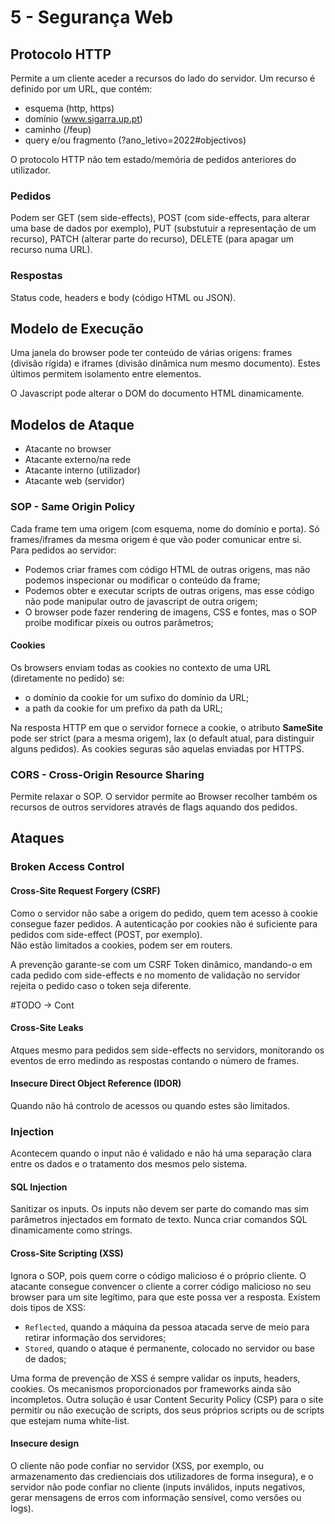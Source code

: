 # 5 - Segurança Web

## Protocolo HTTP

Permite a um cliente aceder a recursos do lado do servidor. Um recurso é definido por um URL, que contém:

- esquema (http, https)
- domínio (www.sigarra.up.pt)
- caminho (/feup)
- query e/ou fragmento (?ano_letivo=2022#objectivos)

O protocolo HTTP não tem estado/memória de pedidos anteriores do utilizador. 

### Pedidos 

Podem ser GET (sem side-effects), POST (com side-effects, para alterar uma base de dados por exemplo), PUT (substutuir a representação de um recurso), PATCH (alterar parte do recurso), DELETE (para apagar um recurso numa URL).

### Respostas

Status code, headers e body (código HTML ou JSON).

## Modelo de Execução

Uma janela do browser pode ter conteúdo de várias origens: frames (divisão rígida) e iframes (divisão dinâmica num mesmo documento). Estes últimos permitem isolamento entre elementos.

O Javascript pode alterar o DOM do documento HTML dinamicamente.

## Modelos de Ataque

- Atacante no browser
- Atacante externo/na rede
- Atacante interno (utilizador)
- Atacante web (servidor)

### SOP - Same Origin Policy

Cada frame tem uma origem (com esquema, nome do domínio e porta). Só frames/iframes da mesma origem é que vão poder comunicar entre si.  <br>
Para pedidos ao servidor:

- Podemos criar frames com código HTML de outras origens, mas não podemos inspecionar ou modificar o conteúdo da frame;
- Podemos obter e executar scripts de outras origens, mas esse código não pode manipular outro de javascript de outra origem;
- O browser pode fazer rendering de imagens, CSS e fontes, mas o SOP proibe modificar píxeis ou outros parâmetros;

#### Cookies

Os browsers enviam todas as cookies no contexto de uma URL (diretamente no pedido) se:

- o domínio da cookie for um sufixo do domínio da URL;
- a path da cookie for um prefixo da path da URL;

Na resposta HTTP em que o servidor fornece a cookie, o atributo **SameSite** pode ser strict (para a mesma origem), lax (o default atual, para distinguir alguns pedidos). As cookies seguras são aquelas enviadas por HTTPS.

### CORS - Cross-Origin Resource Sharing

Permite relaxar o SOP. O servidor permite ao Browser recolher também os recursos de outros servidores através de flags aquando dos pedidos. 

## Ataques

### Broken Access Control

#### Cross-Site Request Forgery (CSRF)

Como o servidor não sabe a origem do pedido, quem tem acesso à cookie consegue fazer pedidos. A autenticação por cookies não é suficiente para pedidos com side-effect (POST, por exemplo). <br>
Não estão limitados a cookies, podem ser em routers.

A prevenção garante-se com um CSRF Token dinâmico, mandando-o em cada pedido com side-effects e no momento de validação no servidor rejeita o pedido caso o token seja diferente.

#TODO -> Cont

#### Cross-Site Leaks

Atques mesmo para pedidos sem side-effects no servidors, monitorando os eventos de erro medindo as respostas contando o número de frames.

#### Insecure Direct Object Reference (IDOR)

Quando não há controlo de acessos ou quando estes são limitados. 

### Injection

Acontecem quando o input não é validado e não há uma separação clara entre os dados e o tratamento dos mesmos pelo sistema. 

#### SQL Injection

Sanitizar os inputs. Os inputs não devem ser parte do comando mas sim parâmetros injectados em formato de texto. Nunca criar comandos SQL dinamicamente como strings.

#### Cross-Site Scripting (XSS)

Ignora o SOP, pois quem corre o código malicioso é o próprio cliente. O atacante consegue convencer o cliente a correr código malicioso no seu browser para um site legítimo, para que este possa ver a resposta. Existem dois tipos de XSS:

- `Reflected`, quando a máquina da pessoa atacada serve de meio para retirar informação dos servidores;
- `Stored`, quando o ataque é permanente, colocado no servidor ou base de dados;

Uma forma de prevenção de XSS é sempre validar os inputs, headers, cookies. Os mecanismos proporcionados por frameworks ainda são incompletos. Outra solução é usar Content Security Policy (CSP) para o site permitir ou não execução de scripts, dos seus próprios scripts ou de scripts que estejam numa white-list. 

#### Insecure design

O cliente não pode confiar no servidor (XSS, por exemplo, ou armazenamento das credienciais dos utilizadores de forma insegura), e o servidor não pode confiar no cliente (inputs inválidos, inputs negativos, gerar mensagens de erros com informação sensível, como versões ou logs).